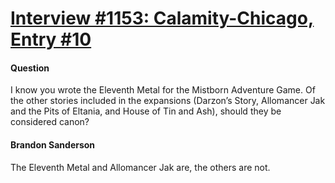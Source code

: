 # [Interview #1153: Calamity-Chicago, Entry #10](https://www.theoryland.com/intvmain.php?i=1153#10)

#### Question

I know you wrote the Eleventh Metal for the Mistborn Adventure Game. Of the other stories included in the expansions (Darzon’s Story, Allomancer Jak and the Pits of Eltania, and House of Tin and Ash), should they be considered canon?

#### Brandon Sanderson

The Eleventh Metal and Allomancer Jak are, the others are not.

